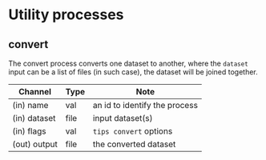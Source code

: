 # Utility processes

## convert

The convert process converts one dataset to another, where the `dataset` input
can be a list of files (in such case), the dataset will be joined together.

| Channel      | Type | Note                          |
| ------------ | ---- | ----------------------------- |
| (in) name    | val  | an id to identify the process |
| (in) dataset | file | input dataset(s)              |
| (in) flags   | val  | `tips convert` options        |
| (out) output | file | the converted dataset         |
